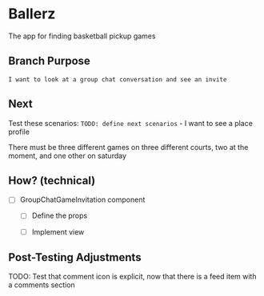 # Ballerz
The app for finding basketball pickup games


## Branch Purpose
    I want to look at a group chat conversation and see an invite

## Next 
Test these scenarios:
    `TODO: define next scenarios` 
    - I want to see a place profile
        
There must be three different games on three different courts, two at the moment, and one other on saturday


## How? (technical)
- [ ] GroupChatGameInvitation component
    - [ ] Define the props
    - [ ] Implement view


## Post-Testing Adjustments
TODO: Test that comment icon is explicit, now that there is a feed item with a comments section



